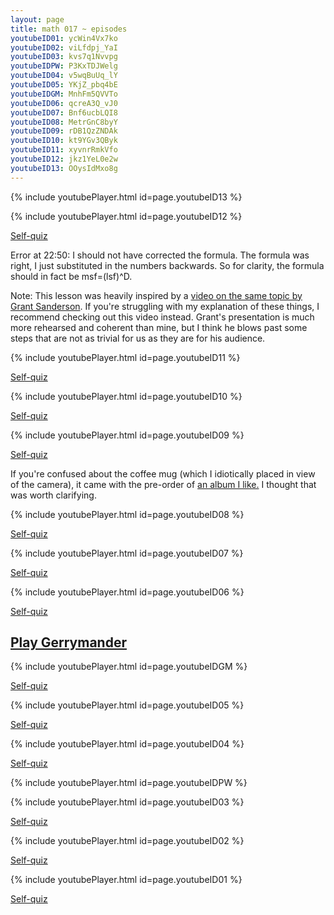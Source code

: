 ```yaml
---
layout: page
title: math 017 ~ episodes
youtubeID01: ycWin4Vx7ko
youtubeID02: viLfdpj_YaI
youtubeID03: kvs7q1Nvvpg
youtubeIDPW: P3KxTDJWelg
youtubeID04: v5wqBuUq_lY
youtubeID05: YKjZ_pbq4bE
youtubeIDGM: MnhFm5QVVTo
youtubeID06: qcreA3Q_vJ0
youtubeID07: Bnf6ucbLQI8
youtubeID08: MetrGnC8byY
youtubeID09: rDB1QzZNDAk
youtubeID10: kt9YGv3QByk
youtubeID11: xyvnrRmkVfo
youtubeID12: jkz1YeL0e2w
youtubeID13: OOysIdMxo8g
---
```

{% include youtubePlayer.html id=page.youtubeID13 %}

{% include youtubePlayer.html id=page.youtubeID12 %}

[Self-quiz](https://goo.gl/forms/5rHrMDM8yRsDtfX52)

Error at 22:50: I should not have corrected the formula. The formula was right, I just substituted in the numbers backwards. So for clarity, the formula should in fact be msf=(lsf)^D.

Note: This lesson was heavily inspired by a [video on the same topic by Grant Sanderson](https://youtu.be/gB9n2gHsHN4). If you're struggling with my explanation of these things, I recommend checking out this video instead. Grant's presentation is much more rehearsed and coherent than mine, but I think he blows past some steps that are not as trivial for us as they are for his audience.

{% include youtubePlayer.html id=page.youtubeID11 %}

[Self-quiz](https://goo.gl/forms/u1UrUnjh38RINVKS2)

{% include youtubePlayer.html id=page.youtubeID10 %}

[Self-quiz](https://goo.gl/forms/8MQmR3iSRYshkz5L2)

{% include youtubePlayer.html id=page.youtubeID09 %}

[Self-quiz](https://goo.gl/forms/ufbDLL0x3sDvm64W2)

If you're confused about the coffee mug (which I idiotically placed in view of the camera), it came with the pre-order of [an album I like.](https://en.wikipedia.org/wiki/All-Amerikkkan_Badass) I thought that was worth clarifying.

{% include youtubePlayer.html id=page.youtubeID08 %}

[Self-quiz](https://goo.gl/forms/M5P6JnLROZjS9ITl2)

{% include youtubePlayer.html id=page.youtubeID07 %}

[Self-quiz](https://goo.gl/forms/0t2prh3P75jM4D6d2)

{% include youtubePlayer.html id=page.youtubeID06 %}

[Self-quiz](https://goo.gl/forms/5IyBTvCKVq1qzPGv1)

## [Play Gerrymander](http://playgerrymander.com/game/)

{% include youtubePlayer.html id=page.youtubeIDGM %}

[Self-quiz](https://goo.gl/forms/pSZopkf4LA0BXjLH2)

{% include youtubePlayer.html id=page.youtubeID05 %}

[Self-quiz](https://goo.gl/forms/qVHDdIKRu1vy42FQ2)

{% include youtubePlayer.html id=page.youtubeID04 %}

[Self-quiz](https://goo.gl/forms/ikApr8ug2bTPYEnl1)

{% include youtubePlayer.html id=page.youtubeIDPW %}

{% include youtubePlayer.html id=page.youtubeID03 %}

[Self-quiz](https://docs.google.com/forms/d/e/1FAIpQLSfr0jLM-C8ijCaR2VvWui7kBK6gkHDi1TnF0T3cnOlZrxNIHg/viewform?usp=sf_link)

{% include youtubePlayer.html id=page.youtubeID02 %}

[Self-quiz](https://docs.google.com/forms/d/e/1FAIpQLSfDAN1-um9Bcutpy_mgJvt-lRWsx_cAQdmIv1-IvOFp_3GKew/viewform?usp=sf_link)

{% include youtubePlayer.html id=page.youtubeID01 %}

[Self-quiz](https://docs.google.com/forms/d/e/1FAIpQLScxIdpqQNVNfVedU0vyLt7DcPJYdsBwqks-CHih6LzDwkh8gw/viewform?usp=sf_link)

